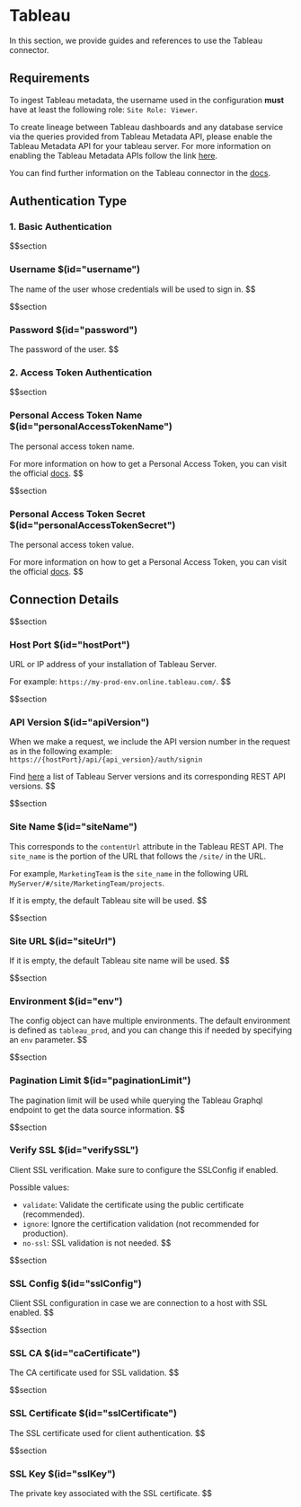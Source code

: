 # Tableau

In this section, we provide guides and references to use the Tableau connector.

## Requirements

To ingest Tableau metadata, the username used in the configuration **must** have at least the following role: `Site Role: Viewer`.

To create lineage between Tableau dashboards and any database service via the queries provided from Tableau Metadata API, please enable the Tableau Metadata API for your tableau server. For more information on enabling the Tableau Metadata APIs follow the link <a href="https://help.tableau.com/current/api/metadata_api/en-us/docs/meta_api_start.html" target="_blank">here</a>.

You can find further information on the Tableau connector in the <a href="https://docs.open-metadata.org/connectors/dashboard/tableau" target="_blank">docs</a>.


## Authentication Type

### 1. Basic Authentication

$$section
### Username $(id="username")

The name of the user whose credentials will be used to sign in.
$$

$$section
### Password $(id="password")

The password of the user.
$$

### 2. Access Token Authentication

$$section
### Personal Access Token Name $(id="personalAccessTokenName")

The personal access token name.

For more information on how to get a Personal Access Token, you can visit the official <a href="https://help.tableau.com/current/server/en-us/security_personal_access_tokens.htm" target="_blank">docs</a>.
$$

$$section
### Personal Access Token Secret $(id="personalAccessTokenSecret")

The personal access token value.

For more information on how to get a Personal Access Token, you can visit the official <a href="https://help.tableau.com/current/server/en-us/security_personal_access_tokens.htm" target="_blank">docs</a>.
$$

## Connection Details

$$section
### Host Port $(id="hostPort")

URL or IP address of your installation of Tableau Server. 

For example: `https://my-prod-env.online.tableau.com/`.
$$

$$section
### API Version $(id="apiVersion")

When we make a request, we include the API version number in the request as in the following example: `https://{hostPort}/api/{api_version}/auth/signin`

Find <a href="https://help.tableau.com/current/api/rest_api/en-us/REST/rest_api_concepts_versions.htm" target="_blank">here</a> a list of Tableau Server versions and its corresponding REST API versions.
$$

$$section
### Site Name $(id="siteName")

This corresponds to the `contentUrl` attribute in the Tableau REST API. The `site_name` is the portion of the URL that follows the `/site/` in the URL. 

For example, `MarketingTeam` is the `site_name` in the following URL `MyServer/#/site/MarketingTeam/projects`. 

If it is empty, the default Tableau site will be used.
$$

$$section
### Site URL $(id="siteUrl")

If it is empty, the default Tableau site name will be used.
$$

$$section
### Environment $(id="env")

The config object can have multiple environments. The default environment is defined as `tableau_prod`, and you can change this if needed by specifying an `env` parameter.
$$

$$section
### Pagination Limit $(id="paginationLimit")

The pagination limit will be used while querying the Tableau Graphql endpoint to get the data source information.
$$

$$section
### Verify SSL $(id="verifySSL")

Client SSL verification. Make sure to configure the SSLConfig if enabled.

Possible values:
- `validate`: Validate the certificate using the public certificate (recommended).
- `ignore`: Ignore the certification validation (not recommended for production).
- `no-ssl`: SSL validation is not needed.
$$

$$section
### SSL Config $(id="sslConfig")

Client SSL configuration in case we are connection to a host with SSL enabled.
$$

$$section
### SSL CA $(id="caCertificate")
The CA certificate used for SSL validation.
$$

$$section
### SSL Certificate $(id="sslCertificate")
The SSL certificate used for client authentication.
$$

$$section
### SSL Key $(id="sslKey")
The private key associated with the SSL certificate.
$$